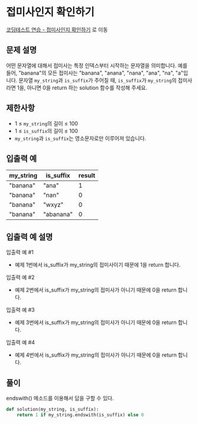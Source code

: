 # 접미사인지 확인하기

[코딩테스트 연습 - 접미사인지 확인하기][1] 로 이동

## 문제 설명

어떤 문자열에 대해서 접미사는 특정 인덱스부터 시작하는 문자열을 의미합니다. 예를 들어, "banana"의 모든 접미사는 "banana", "anana", "nana", "ana", "na", "a"입니다.
문자열 `my_string`과 `is_suffix`가 주어질 때, `is_suffix`가 `my_string`의 접미사라면 1을, 아니면 0을 return 하는 solution 함수를 작성해 주세요.

## 제한사항

- 1 ≤ `my_string`의 길이 ≤ 100
- 1 ≤ `is_suffix`의 길이 ≤ 100
- `my_string`과 `is_suffix`는 영소문자로만 이루어져 있습니다.

## 입출력 예

| my_string | is_suffix | result |
| --------- | --------- | ------ |
| "banana"  | "ana"     | 1      |
| "banana"  | "nan"     | 0      |
| "banana"  | "wxyz"    | 0      |
| "banana"  | "abanana" | 0      |

## 입출력 예 설명

입출력 예 #1

- 예제 1번에서 is_suffix가 my_string의 접미사이기 때문에 1을 return 합니다.

입출력 예 #2

- 예제 2번에서 is_suffix가 my_string의 접미사가 아니기 때문에 0을 return 합니다.

입출력 예 #3

- 예제 3번에서 is_suffix가 my_string의 접미사가 아니기 때문에 0을 return 합니다.

입출력 예 #4

- 예제 4번에서 is_suffix가 my_string의 접미사가 아니기 때문에 0을 return 합니다.

## 풀이

endswith() 메소드를 이용해서 답을 구할 수 있다.

```python
def solution(my_string, is_suffix):
    return 1 if my_string.endswith(is_suffix) else 0
```

[1]: https://school.programmers.co.kr/learn/courses/30/lessons/181908

